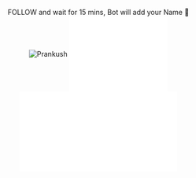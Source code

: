 <!-- ![197358546-0907924c-1c24-4b81-9143-ee4b752fe77b](https://user-images.githubusercontent.com/76916192/227782138-cd864d1d-1cbb-4e20-867a-f92bb2a7d7bd.png)


<!-- <p align="center">
  
<img src="https://github-readme-stats.vercel.app/api?username=prankush-tech&count_private=true&theme=radical" alt="Prankush" width="270" />

<img  alt="screen-shot-2021-08-26-at-24711-pm_bnn3" src="https://user-images.githubusercontent.com/76916192/195103662-c2039c79-14b3-45cb-aebd-01c118a420e5.png" width="250">

<img src="https://streak-stats.demolab.com?user=prankush-tech&theme=neon-palenight&hide_border=true&border_radius=10" alt="Prankush" width="270" />




</p> --> 





<p align="center">
   FOLLOW and wait for 15 mins, Bot will add your Name 🎃
  <br>
  <img align="center" src="https://github-readme-stats.vercel.app/api?username=prankush-tech&count_private=true&theme=radical" alt="Prankush" width="300" />
  <img align="center" src="/data.svg" alt="Metrics" width="200">
<!--   <img align="center" src="/achievements.svg" alt="Metrics" width="260">  -->
  <img align="center" src="/people.svg" alt="Metrics" width="320">

</p> 



